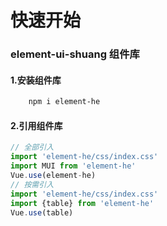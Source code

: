 
# 快速开始

### element-ui-shuang 组件库

#### 1.安装组件库
```bash
    npm i element-he
```
#### 2.引用组件库
```javascript
// 全部引入
import 'element-he/css/index.css'
import MUI from 'element-he'
Vue.use(element-he)
// 按需引入
import 'element-he/css/index.css'
import {table} from 'element-he'
Vue.use(table)      
```